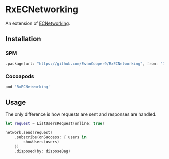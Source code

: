 # RxECNetworking

An extension of [ECNetworking](https://github.com/EvanCooper9/ECNetworking).

## Installation
### SPM
```swift
.package(url: "https://github.com/EvanCooper9/RxECNetworking", from: "1.0.0")
```

### Cocoapods
```ruby
pod 'RxECNetworking'
```

## Usage

The only difference is how requests are sent and responses are handled.

```swift
let request = ListUsersRequest(online: true)

network.send(request)
    .subscribe(onSuccess: { users in
        showUsers(users)
    })
    .disposed(by: disposeBag)
```